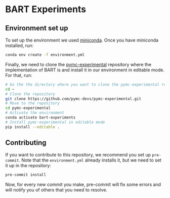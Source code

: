 # BART Experiments

## Environment set up
To set up the environment we used [miniconda](https://docs.conda.io/en/latest/miniconda.html).
Once you have miniconda installed, run:
```bash
conda env create -f environment.yml
```

Finally, we need to clone the [pymc-experimental](https://github.com/pymc-devs/pymc-experimental) repository where the implementation of BART is and install it in our environment in editable mode.
For that, run:

```bash
# Go the the directory where you want to clone the pymc-experimental repository
cd ~
# Clone the repository
git clone https://github.com/pymc-devs/pymc-experimental.git
# Move to the repository
cd pymc-experimental
# Activate the environment
conda activate bart-experiments
# Install pymc-experimental in editable mode
pip install --editable .
```

## Contributing

If you want to contribute to this repository, we recommend you set up `pre-commit`.
Note that the `environment.yml` already installs it, but we need to set it up in the repository:
```bash
pre-commit install
```

Now, for every new commit you make, pre-commit will fix some errors and will notify you of others that you need to resolve.
